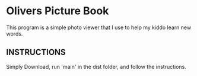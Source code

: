 # Olivers Picture Book

This program is a simple photo viewer that I use to help my kiddo learn new words.


<h2 font=9>INSTRUCTIONS</h2>




Simply Download, run 'main' in the dist folder, and follow the instructions.

